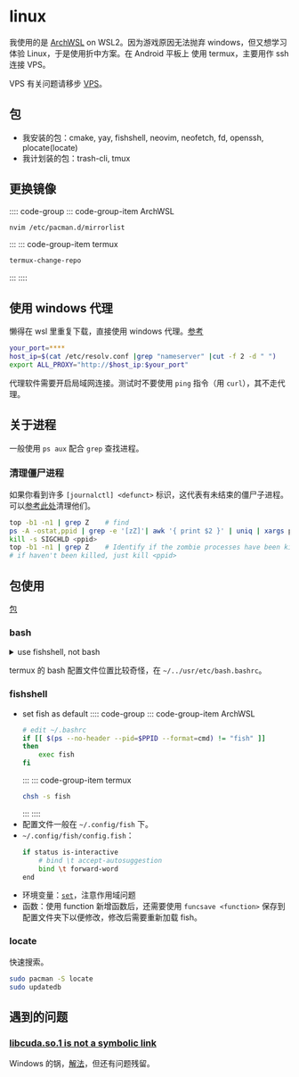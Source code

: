 # linux
我使用的是 [ArchWSL](https://github.com/yuk7/ArchWSL) on WSL2。因为游戏原因无法抛弃 windows，但又想学习体验 Linux，于是使用折中方案。在 Android 平板上 使用 termux，主要用作 ssh 连接 VPS。

VPS 有关问题请移步 [VPS](../articles/vps.md)。
## 包
* 我安装的包：cmake, yay, fishshell, neovim, neofetch, fd, openssh, plocate(locate)
* 我计划装的包：trash-cli, tmux
## 更换镜像
:::: code-group
::: code-group-item ArchWSL
```bash
nvim /etc/pacman.d/mirrorlist
```
:::
::: code-group-item termux
```bash
termux-change-repo
```
:::
::::
## 使用 windows 代理
懒得在 wsl 里重复下载，直接使用 windows 代理。[参考](https://zhuanlan.zhihu.com/p/153124468)
```sh
your_port=****
host_ip=$(cat /etc/resolv.conf |grep "nameserver" |cut -f 2 -d " ")
export ALL_PROXY="http://$host_ip:$your_port"
```

代理软件需要开启局域网连接。测试时不要使用 `ping` 指令（用 `curl`），其不走代理。
## 关于进程
一般使用 `ps aux` 配合 `grep` 查找进程。
### 清理僵尸进程
如果你看到许多 `[journalctl] <defunct>` 标识，这代表有未结束的僵尸子进程。可以[参考此处](https://www.linkedin.com/pulse/how-identify-kill-zombiedefunct-processes-linux-without-george-gabra)清理他们。
```sh
top -b1 -n1 | grep Z    # find
ps -A -ostat,ppid | grep -e '[zZ]'| awk '{ print $2 }' | uniq | xargs ps -p # Find the parent of zombie processes, remenber ppid
kill -s SIGCHLD <ppid>
top -b1 -n1 | grep Z    # Identify if the zombie processes have been killed
# if haven't been killed, just kill <ppid>
```
## 包使用
[包](#包)
### bash
<details><summary>use fishshell, not bash</summary>

* ~/.bashrc（仅含手动编辑）:
    ```bash
    alias ll='ls -alF'
    export DWM=/home/lxl/myfile/dwm
    ```
</details>

termux 的 bash 配置文件位置比较奇怪，在 `~/../usr/etc/bash.bashrc`。
### fishshell
* set fish as default
    :::: code-group
    ::: code-group-item ArchWSL
    ```bash
    # edit ~/.bashrc
    if [[ $(ps --no-header --pid=$PPID --format=cmd) != "fish" ]]
    then
        exec fish
    fi
    ```
    :::
    ::: code-group-item termux
    ```bash
    chsh -s fish
    ```
    :::
    ::::
* 配置文件一般在 `~/.config/fish` 下。
* `~/.config/fish/config.fish`：
    ```bash
    if status is-interactive
        # bind \t accept-autosuggestion
        bind \t forward-word
    end
    ```
* 环境变量：[`set`](https://fishshell.com/docs/2.6/commands.html#set)，注意作用域问题
* 函数：使用 function 新增函数后，还需要使用 `funcsave <function>` 保存到配置文件夹下以便修改，修改后需要重新加载 fish。
### locate
快速搜索。
```bash
sudo pacman -S locate
sudo updatedb
```
## 遇到的问题
### [libcuda.so.1 is not a symbolic link](https://bbs.archlinuxcn.org/viewtopic.php?id=13402)
Windows 的锅，[解法](https://github.com/microsoft/WSL/issues/5548)，但还有问题残留。